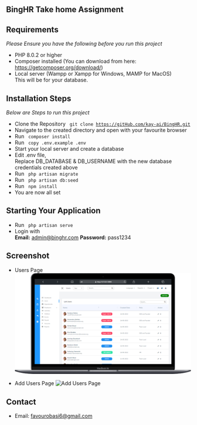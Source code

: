 ## BingHR Take home Assignment

## Requirements
<i> Please Ensure you have the following before you run this project </i>

* PHP 8.0.2 or higher
* Composer installed (You can download from here: https://getcomposer.org/download/)
* Local server (Wampp or Xampp for Windows, MAMP for MacOS) <br>
This will be for your database.

## Installation Steps

<i> Below are Steps to run this project </i>

* Clone the Repository <code> git clone https://gitHub.com/kay-ai/BingHR.git </code>
* Navigate to the created directory and open with your favourite browser
* Run <code> composer install </code>
* Run <code> copy .env.example .env </code>
* Start your local server and create a database
* Edit .env file, <br> Replace DB_DATABASE & DB_USERNAME with the new database credentials created above
* Run <code> php artisan migrate </code>
* Run <code> php artisan db:seed </code>
* Run <code> npm install </code>
* You are now all set

## Starting Your Application
* Run <code> php artisan serve </code>
* Login with <br>
    <b>Email:</b> admin@binghr.com
    <b>Password:</b> pass1234

## Screenshot

* Users Page
![Users Page](users.png)

* Add Users Page
![Add Users Page](add-users.png)

## Contact
* Email: favourobasi6@gmail.com
